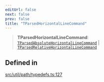 ```yaml
---
editUrl: false
next: false
prev: false
title: "TParsedHorizontalLineCommand"
---
```


> **TParsedHorizontalLineCommand**: [`TParsedAbsoluteHorizontalLineCommand`](/api/namespaces/util/type-aliases/tparsedabsolutehorizontallinecommand/) \| [`TParsedRelativeHorizontalLineCommand`](/api/namespaces/util/type-aliases/tparsedrelativehorizontallinecommand/)

## Defined in

[src/util/path/typedefs.ts:127](https://github.com/fabricjs/fabric.js/blob/v6.0.0-rc4/src/util/path/typedefs.ts#L127)

